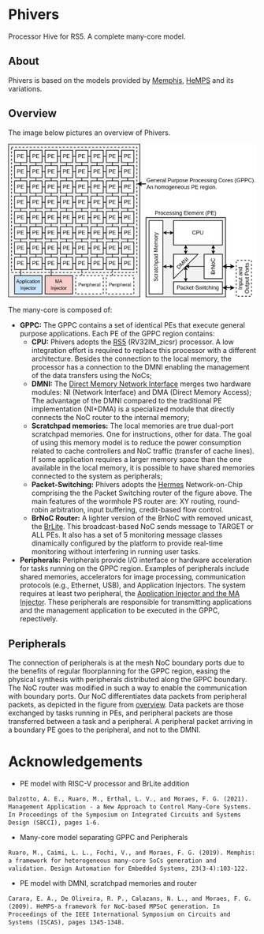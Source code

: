# Phivers

Processor Hive for RS5.
A complete many-core model.

## About

Phivers is based on the models provided by [Memphis](https://github.com/gaph-pucrs/Memphis), [HeMPS](https://github.com/gaph-pucrs/hemps) and its variations.

## Overview

The image below pictures an overview of Phivers.

![Memphis](doc/fig/Phivers.png)

The many-core is composed of:
* **GPPC:** The GPPC contains a set of identical PEs that execute general purpose applications. 
  Each PE of the GPPC region contains:
	* **CPU:** Phivers adopts the [RS5](https://github.com/gaph-pucrs/RS5) (RV32IM_zicsr) processor.
  	A low integration effort is required to replace this processor with a different architecture.
	Besides the connection to the local memory, the processor has a connection to the DMNI enabling the management of the data transfers using the NoCs;
	* **DMNI:** The [Direct Memory Network Interface](https://github.com/gaph-pucrs/DMNI) merges two hardware modules: NI (Network Interface) and DMA (Direct Memory Access);
  	The advantage of the DMNI compared to the traditional PE implementation (NI+DMA) is a specialized module that directly connects the NoC router to the internal memory;
	* **Scratchpad memories:** The local memories are true dual-port scratchpad memories. One for instructions, other for data.
  	The goal of using this memory model is to reduce the power consumption related to cache controllers and NoC traffic (transfer of cache lines).
	If some application requires a larger memory space than the one available in the local memory, it is possible to have shared memories connected to the system as peripherals;
	* **Packet-Switching:** Phivers adopts the [Hermes](https://github.com/gaph-pucrs/Hermes) Network-on-Chip comprising the the Packet Switching router of the figure above.
  	The main features of the wormhole PS router are: XY routing, round-robin arbitration, input buffering, credit-based flow control.
	* **BrNoC Router:** A lighter version of the BrNoC with removed unicast, the [BrLite](https://github.com/gaph-pucrs/BrLite). This broadcast-based NoC sends message to TARGET or ALL PEs. It also has a set of 5 monitoring message classes dinamically configured by the platform to provide real-time monitoring without interfering in running user tasks. 
* **Peripherals:** Peripherals provide I/O interface or hardware acceleration for tasks running on the GPPC region. 
Examples of peripherals include shared memories, accelerators for image processing, communication protocols (e.g., Ethernet, USB), and Application Injectors.
The system requires at least two peripheral, the [Application Injector and the MA Injector](https://github.com/gaph-pucrs/TaskInjector).
These peripherals are responsible for transmitting applications and the management application to be executed in the GPPC, repectively.

## Peripherals

The connection of peripherals is at the mesh NoC boundary ports due to the benefits of regular  floorplanning for the GPPC region, easing the physical synthesis with peripherals distributed along the GPPC boundary. 
The NoC router was modified in such a way to enable the communication with boundary ports.
Our NoC differentiates data packets from peripheral packets, as depicted in the figure from [overview](#overview).
Data packets are those exchanged by tasks running in PEs, and peripheral packets are those transferred between a task and a peripheral.
A peripheral packet arriving in a boundary PE goes to the peripheral, and not to the DMNI.

# Acknowledgements

* PE model with RISC-V processor and BrLite addition
```
Dalzotto, A. E., Ruaro, M., Erthal, L. V., and Moraes, F. G. (2021). Management Application - a New Approach to Control Many-Core Systems. In Proceedings of the Symposium on Integrated Circuits and Systems Design (SBCCI), pages 1-6.
```

* Many-core model separating GPPC and Peripherals
```
Ruaro, M., Caimi, L. L., Fochi, V., and Moraes, F. G. (2019). Memphis: a framework for heterogeneous many-core SoCs generation and validation. Design Automation for Embedded Systems, 23(3-4):103-122.
```

* PE model with DMNI, scratchpad memories and router
```
Carara, E. A., De Oliveira, R. P., Calazans, N. L., and Moraes, F. G. (2009). HeMPS-a framework for NoC-based MPSoC generation. In Proceedings of the IEEE International Symposium on Circuits and Systems (ISCAS), pages 1345-1348.
```
